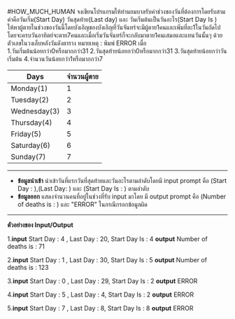 ﻿#HOW_MUCH_HUMAN
จงเขียนโปรแกรมให้ท่านยมบาลรับค่าช่วงของวันที่ต้องการโดยรับสามค่าคือวันเริ่ม(Start Day) 
วันสุดท้าย(Last day) และ วันเริ่มต้นเป็นวันอะไร(Start Day Is ) 
ให้หาผู้ตายในช่วงของวันนี้โดยบังเอิญของบังเอิญที่วันจันทร์จะมีผู้ตาย1คนและเพิ่มที่ละ1ในวันถัดไป
โดยจะครบวันอาทิตย์จะตาย7คนและเมื่อเริ่มวันจันทร์ก็จะกลับมาตาย1คนเสมอและแทนวันนั้นๆ
ด้วยตัวเลขในวงเล็บหลังวันดังตาราง 
หมายเหตุ : พิมพ์ ERROR เมื่อ	
1.วันเริ่มต้นน้อยกว่า0หรือมากกว่า31
2.วันสุดท้ายน้อยกว่า0หรือมากกว่า31
3.วันสุดท้ายน้อยกว่าวันเริ่มต้น
4.จำนวนวันน้อยกว่า1หรือมากกว่า7


| Days    |   จำนวนผู้ตาย |
| -------- | -------- | 
|Monday(1)   |1       |
|Tuesday(2)   |2    | 
|  Wednesday(3)|3   | 
|  Thursday(4)|4  | 
| Friday(5)|5 | 
| Saturday(6)|6 | 
|  Sunday(7)|7  | 

---
* **ข้อมูลนำเข้า**  นำเข้าวันที่แรกวันที่สุดท้ายและวันอะไรตามลำดับโดยมี input prompt คือ (Start Day : ),(Last Day: ) และ (Start Day Is : ) ตามลำดับ
* **ข้อมูลออก** แสดงจำนวนคนที่อยู่ในช่วงที่รับ input มาโดย มี output prompt คือ (Number of deaths is : ) และ "ERROR" ในกรณีกรอกข้อมูลผิด

---
**ตัวอย่างของ Input/Output**

1.**input** Start Day : 4 , Last Day : 20, Start Day Is : 4 **output** Number of deaths is : 71

2.**input** Start Day : 1 , Last Day : 30, Start Day Is : 5 **output** Number of deaths is : 123

3.**input** Start Day : 0 , Last Day : 29, Start Day Is : 2 **output** ERROR

4.**input** Start Day : 5 , Last Day : 4, Start Day Is : 2 	**output** ERROR

5.**input** Start Day : 7 , Last Day : 8, Start Day Is : 8 	**output** ERROR
